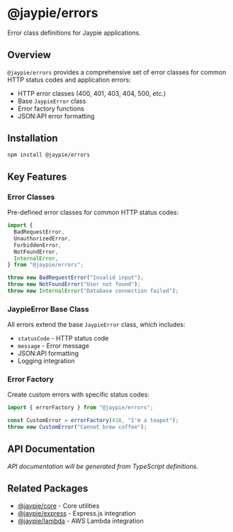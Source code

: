# @jaypie/errors

Error class definitions for Jaypie applications.

## Overview

`@jaypie/errors` provides a comprehensive set of error classes for common HTTP status codes and application errors:

- HTTP error classes (400, 401, 403, 404, 500, etc.)
- Base `JaypieError` class
- Error factory functions
- JSON:API error formatting

## Installation

```bash
npm install @jaypie/errors
```

## Key Features

### Error Classes

Pre-defined error classes for common HTTP status codes:

```javascript
import {
  BadRequestError,
  UnauthorizedError,
  ForbiddenError,
  NotFoundError,
  InternalError,
} from "@jaypie/errors";

throw new BadRequestError("Invalid input");
throw new NotFoundError("User not found");
throw new InternalError("Database connection failed");
```

### JaypieError Base Class

All errors extend the base `JaypieError` class, which includes:

- `statusCode` - HTTP status code
- `message` - Error message
- JSON:API formatting
- Logging integration

### Error Factory

Create custom errors with specific status codes:

```javascript
import { errorFactory } from "@jaypie/errors";

const CustomError = errorFactory(418, "I'm a teapot");
throw new CustomError("Cannot brew coffee");
```

## API Documentation

_API documentation will be generated from TypeScript definitions._

## Related Packages

- [@jaypie/core](./core) - Core utilities
- [@jaypie/express](./express) - Express.js integration
- [@jaypie/lambda](./lambda) - AWS Lambda integration
